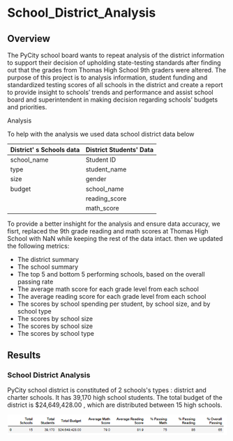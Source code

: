 # School_District_Analysis

## Overview 

The PyCity school board wants to repeat analysis of the district information to support their decision of upholding state-testing standards after finding out that the grades from Thomas High School 9th graders were altered. 
The purpose of this project is to analysis information, student funding and standardized testing scores of all schools in the district and create a report to provide insight to schools’ trends and performance and assist school board and superintendent in making decision regarding schools’ budgets and priorities. 

Analysis

To help with the analysis we used data school district data below

| District' s Schools data | District Students' Data |
|--------------|---------------|                
|school_name   | Student ID    |
| type         | student_name  |
| size         | gender        |
| budget       | school_name   |
|              |reading_score  | 
|              | math_score    |

To provide a better inshight for the analysis and ensure data accuracy, we fisrt, replaced the 9th grade reading and math scores at Thomas High School with NaN while keeping the rest of the data intact. then we updated the following metrics:

- The district summary
- The school summary
- The top 5 and bottom 5 performing schools, based on the overall passing rate
- The average math score for each grade level from each school
- The average reading score for each grade level from each school
- The scores by school spending per student, by school size, and by school type
- The scores by school size
- The scores by school size
- The scores by school type

## Results

### School District Analysis
PyCity school district is constituted of 2 schools's types : district and charter schools. It has 39,170 high school students. The total budget of the district is $24,649,428.00 , which are distributed between 15 high schools.  

![dist_summary_before](https://github.com/assaci/School_District_Analysis/blob/main/dist_summary_before.PNG?raw=true)
 







